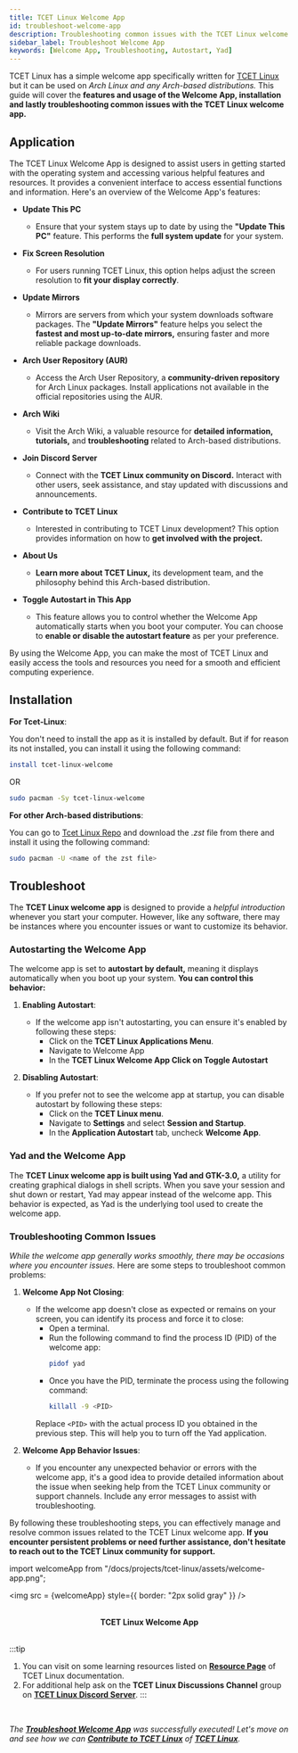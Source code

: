 ```yaml
---
title: TCET Linux Welcome App
id: troubleshoot-welcome-app
description: Troubleshooting common issues with the TCET Linux welcome app.
sidebar_label: Troubleshoot Welcome App
keywords: [Welcome App, Troubleshooting, Autostart, Yad]
---
```


TCET Linux has a simple welcome app specifically written for [TCET Linux](https://github.com/tcet-opensource/tcet-linux) but it can be used on *Arch Linux and any Arch-based distributions.* This guide will cover the **features and usage of the Welcome App, installation and lastly troubleshooting common issues with the TCET Linux welcome app.**

## Application
The TCET Linux Welcome App is designed to assist users in getting started with the operating system and accessing various helpful features and resources. It provides a convenient interface to access essential functions and information. Here's an overview of the Welcome App's features:

- **Update This PC**

  - Ensure that your system stays up to date by using the **"Update This PC"** feature. This performs the **full system update** for your system.

- **Fix Screen Resolution**

  - For users running TCET Linux, this option helps adjust the screen resolution to **fit your display correctly**.

- **Update Mirrors**

  - Mirrors are servers from which your system downloads software packages. The **"Update Mirrors"** feature helps you select the **fastest and most up-to-date mirrors,** ensuring faster and more reliable package downloads.

- **Arch User Repository (AUR)**

  - Access the Arch User Repository, a **community-driven repository** for Arch Linux packages. Install applications not available in the official repositories using the AUR.

- **Arch Wiki**

  - Visit the Arch Wiki, a valuable resource for **detailed information, tutorials,** and **troubleshooting** related to Arch-based distributions.

- **Join Discord Server**

  - Connect with the **TCET Linux community on Discord.** Interact with other users, seek assistance, and stay updated with discussions and announcements.

- **Contribute to TCET Linux**

  - Interested in contributing to TCET Linux development? This option provides information on how to **get involved with the project.**

- **About Us**

  - **Learn more about TCET Linux,** its development team, and the philosophy behind this Arch-based distribution.

- **Toggle Autostart in This App**

  - This feature allows you to control whether the Welcome App automatically starts when you boot your computer. You can choose to **enable or disable the autostart feature** as per your preference.

By using the Welcome App, you can make the most of TCET Linux and easily access the tools and resources you need for a smooth and efficient computing experience.

## Installation

**For Tcet-Linux**:

You don't need to install the app as it is installed by default. 
But if for reason its not installed, you can install it using the following command:
```bash
install tcet-linux-welcome
```
OR
```bash
sudo pacman -Sy tcet-linux-welcome
```

**For other Arch-based distributions**:

You can go to [Tcet Linux Repo](https://github.com/tcet-opensource/tcet-linux-repo) and download the *.zst* file from there and install it using the following command:

```bash
sudo pacman -U <name of the zst file>
```

## Troubleshoot

The **TCET Linux welcome app** is designed to provide a *helpful introduction* whenever you start your computer. However, like any software, there may be instances where you encounter issues or want to customize its behavior.

### Autostarting the Welcome App

The welcome app is set to **autostart by default,** meaning it displays automatically when you boot up your system. **You can control this behavior:**

1. **Enabling Autostart**:
   - If the welcome app isn't autostarting, you can ensure it's enabled by following these steps:
     - Click on the **TCET Linux Applications Menu**.
     - Navigate to Welcome App
     - In the **TCET Linux Welcome App Click on Toggle Autostart**

2. **Disabling Autostart**:
   - If you prefer not to see the welcome app at startup, you can disable autostart by following these steps:
     - Click on the **TCET Linux menu**.
     - Navigate to **Settings** and select **Session and Startup**.
     - In the **Application Autostart** tab, uncheck **Welcome App**.

### Yad and the Welcome App

The **TCET Linux welcome app is built using Yad and GTK-3.0,** a utility for creating graphical dialogs in shell scripts. When you save your session and shut down or restart, Yad may appear instead of the welcome app. This behavior is expected, as Yad is the underlying tool used to create the welcome app.

### Troubleshooting Common Issues

*While the welcome app generally works smoothly, there may be occasions where you encounter issues.* Here are some steps to troubleshoot common problems:

1. **Welcome App Not Closing**:
   - If the welcome app doesn't close as expected or remains on your screen, you can identify its process and force it to close:
     - Open a terminal.
     - Run the following command to find the process ID (PID) of the welcome app:
       ```bash
       pidof yad
       ```
     - Once you have the PID, terminate the process using the following command:
       ```bash
       killall -9 <PID>
       ```
     Replace `<PID>` with the actual process ID you obtained in the previous step. This will help you to turn off the Yad application.

2. **Welcome App Behavior Issues**:
   - If you encounter any unexpected behavior or errors with the welcome app, it's a good idea to provide detailed information about the issue when seeking help from the TCET Linux community or support channels. Include any error messages to assist with troubleshooting.

By following these troubleshooting steps, you can effectively manage and resolve common issues related to the TCET Linux welcome app. **If you encounter persistent problems or need further assistance, don't hesitate to reach out to the TCET Linux community for support.**


import welcomeApp from "/docs/projects/tcet-linux/assets/welcome-app.png";

<img src = {welcomeApp} style={{ border: "2px solid gray" }} />

<br />
<center><b><figcaption>TCET Linux Welcome App</figcaption></b></center>
<br />


:::tip
1. You can visit on some learning resources listed on **[Resource Page](/docs/projects/tcet-linux/resources.md)** of TCET Linux documentation.
2. For additional help ask on the **TCET Linux Discussions Channel** group on **[TCET Linux Discord Server](https://discord.gg/r7ZhAREg2M)**.
:::
<br />

_The [**Troubleshoot Welcome App**](troubleshoot-welcome-app) was successfully executed! Let's move on and see how we can [**Contribute to TCET Linux**](../../contribute-tcet-linux) of **[TCET Linux](https://linux.tcetmumbai.in/)**._
